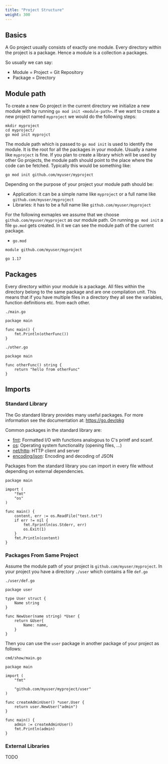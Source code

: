 ```yaml
---
title: "Project Structure"
weight: 300
---
```



## Basics

A Go project usually consists of exactly one module.
Every directory within the project is a package.
Hence a module is a collection a packages.

So usually we can say:

* Module = Project = Git Repository
* Package = Directory


## Module path

To create a new Go project in the current directory we initialize a new module with by running `go mod init <module-path>`.
If we want to create a new project named `myproject` we would do the following steps:

```
mkdir myproject
cd myproject/
go mod init myprojct
```

The module path which is passed to `go mod init` is used to identify the module. It is the root for all the packages in your module.
Usually a name like `myproject` is fine.
If you plan to create a library which will be used by other Go projects, the module path should point to the place where the code can be fetched.
Typically this would be something like:

```
go mod init github.com/myuser/myproject
```

Depending on the purpose of your project your module path should be:

* Application: it can be a simple name like `myproject` or a full name like `github.com/myuser/myproject`
* Libraries: it has to be a full name like `github.com/myuser/myproject`

For the following exmaples we assume that we choose `github.com/myuser/myproject` as our module path.
On running `go mod init` a file `go.mod` gets created. In it we can see the module path of the current package.

* `go.mod`

```
module github.com/myuser/myproject

go 1.17
```


## Packages

Every directory within your module is a package.
All files within the directory belong to the same package and are one compilation unit.
This means that if you have multiple files in a directory they all see the variables, function definitions etc. from each other.

`./main.go`
```golang
package main

func main() {
	fmt.Println(otherFunc())
}

```

`./other.go`
```golang
package main

func otherFunc() string {
	return "hello from otherFunc"
}
```


## Imports


### Standard Library

The Go standard library provides many useful packages. For more information see the documentation at: https://go.dev/pkg

Common packages in the standard library are:

* [fmt](https://pkg.go.dev/fmt): Formatted I/O with functions analogous to C's printf and scanf.
* [os](https://pkg.go.dev/os):  Operating system functionality (opening files, ...)
* [net/http](https://pkg.go.dev/net/http): HTTP client and server
* [encoding/json](https://pkg.go.dev/encoding/json): Encoding and decoding of JSON

Packages from the standard library you can import in every file without depending on external dependencies.
```golang
package main

import (
	"fmt"
	"os"
)

func main() {
	content, err := os.ReadFile("test.txt")
	if err != nil {
		fmt.Fprintln(os.Stderr, err)
		os.Exit(1)
	}
	fmt.Println(content)
}
```


### Packages From Same Project

Assume the module path of your project is `github.com/myuser/myproject`.
In your project you have a directory `./user` which contains a file `def.go`

`./user/def.go`
```golang
package user

type User struct {
	Name string
}

func NewUser(name string) *User {
	return &User{
		Name: name,
	}
}
```

Then you can use the `user` package in another package of your project as follows:

`cmd/show/main.go`
```golang
package main

import (
	"fmt"

	"github.com/myuser/myproject/user"
)

func createAdminUser() *user.User {
	return user.NewUser("admin")
}

func main() {
	admin := createAdminUser()
	fmt.Println(admin)
}
```


### External Libraries

TODO
